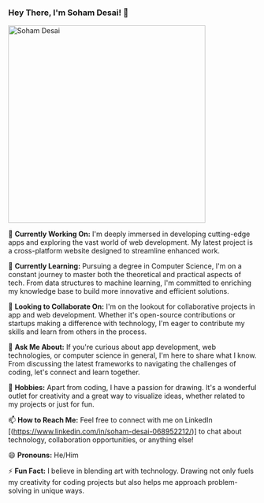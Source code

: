### Hey There, I'm Soham Desai! 👋
<img src="soham_linkedln.png" width="400" alt="Soham Desai">

🔭 **Currently Working On:** I'm deeply immersed in developing cutting-edge apps and exploring the vast world of web development. My latest project is a cross-platform website designed to streamline enhanced work.

🌱 **Currently Learning:** Pursuing a degree in Computer Science, I'm on a constant journey to master both the theoretical and practical aspects of tech. From data structures to machine learning, I'm committed to enriching my knowledge base to build more innovative and efficient solutions.

👯 **Looking to Collaborate On:** I'm on the lookout for collaborative projects in app and web development. Whether it's open-source contributions or startups making a difference with technology, I'm eager to contribute my skills and learn from others in the process.

💬 **Ask Me About:** If you're curious about app development, web technologies, or computer science in general, I'm here to share what I know. From discussing the latest frameworks to navigating the challenges of coding, let's connect and learn together.

🎨 **Hobbies:** Apart from coding, I have a passion for drawing. It's a wonderful outlet for creativity and a great way to visualize ideas, whether related to my projects or just for fun.

📫 **How to Reach Me:** Feel free to connect with me on LinkedIn [(https://www.linkedin.com/in/soham-desai-068952212/)] to chat about technology, collaboration opportunities, or anything else!

😄 **Pronouns:** He/Him

⚡ **Fun Fact:** I believe in blending art with technology. Drawing not only fuels my creativity for coding projects but also helps me approach problem-solving in unique ways.

